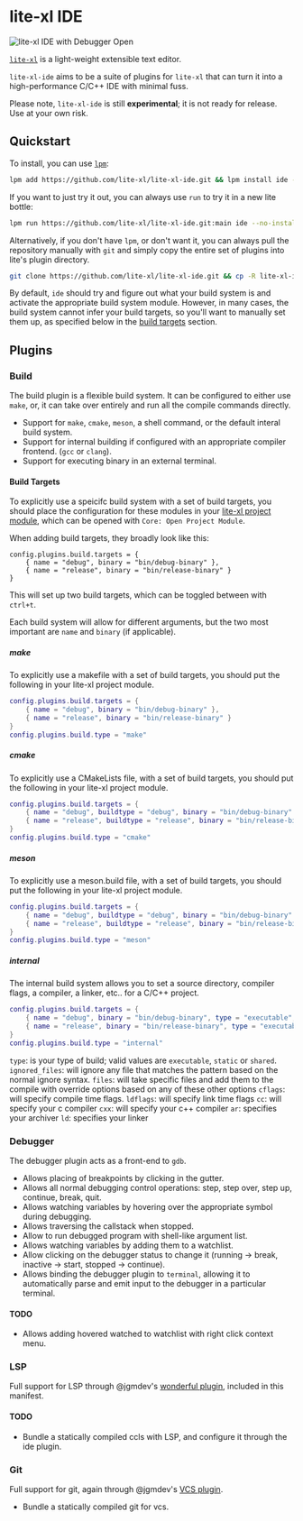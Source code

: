 # lite-xl IDE

![lite-xl IDE with Debugger Open](https://raw.githubusercontent.com/lite-xl/lite-xl-ide/main/screenshots/debugger.png)

[`lite-xl`](https://github.com/lite-xl/lite-xl) is a light-weight extensible text editor.

`lite-xl-ide` aims to be a suite of plugins for `lite-xl` that can turn it into a high-performance C/C++ IDE with minimal fuss.

Please note, `lite-xl-ide` is still **experimental**; it is not ready for release. Use at your own risk.

## Quickstart

To install, you can use [`lpm`](https://github.com/lite-xl/lite-xl-plugin-manager):

```bash
lpm add https://github.com/lite-xl/lite-xl-ide.git && lpm install ide --no-install-optional
```

If you want to just try it out, you can always use `run` to try it in a new lite bottle:

```bash
lpm run https://github.com/lite-xl/lite-xl-ide.git:main ide --no-install-optional
```

Alternatively, if you don't have `lpm`, or don't want it, you can always pull the repository manually with `git`
and simply copy the entire set of plugins into lite's plugin directory.

```bash
git clone https://github.com/lite-xl/lite-xl-ide.git && cp -R lite-xl-ide/plugins ~/.config/lite-xl-/plugins
```

By default, `ide` should try and figure out what your build system is and activate the appropriate build system module.
However, in many cases, the build system cannot infer your build targets, so you'll want to manually set them up,
as specified below in the [build targets](#build-targets) section.

## Plugins

### Build

The build plugin is a flexible build system. It can be configured to either use `make`, or, it can take over entirely
and run all the compile commands directly.

* Support for `make`, `cmake`, `meson`, a shell command, or the default interal build system.
* Support for internal building if configured with an appropriate compiler frontend. (`gcc` or `clang`).
* Support for executing binary in an external terminal.

#### Build Targets

To explicitly use a speicifc build system with a set of build targets, you should place the configuration for these modules in your
[lite-xl project module](https://lite-xl.com/user-guide/configuration/#project-module), which can be opened with `Core: Open Project Module`.

When adding build targets, they broadly look like this:

```
config.plugins.build.targets = {
	{ name = "debug", binary = "bin/debug-binary" },
	{ name = "release", binary = "bin/release-binary" }
}
```

This will set up two build targets, which can be toggled between with `ctrl+t`.

Each build system will allow for different arguments, but the two most important are `name` and `binary` (if applicable).

##### make

To explicitly use a makefile with a set of build targets, you should put the following in your lite-xl project module. 

```lua
config.plugins.build.targets = {
	{ name = "debug", binary = "bin/debug-binary" },
	{ name = "release", binary = "bin/release-binary" }
}
config.plugins.build.type = "make"
```

##### cmake

To explicitly use a CMakeLists file, with a set of build targets, you should put the following in your lite-xl project module.

```lua
config.plugins.build.targets = {
	{ name = "debug", buildtype = "debug", binary = "bin/debug-binary" },
	{ name = "release", buildtype = "release", binary = "bin/release-binary" }
}
config.plugins.build.type = "cmake"
```

##### meson

To explicitly use a meson.build file, with a set of build targets, you should put the following in your lite-xl project module.

```lua
config.plugins.build.targets = {
	{ name = "debug", buildtype = "debug", binary = "bin/debug-binary" },
	{ name = "release", buildtype = "release", binary = "bin/release-binary" }
}
config.plugins.build.type = "meson"
```

##### internal

The internal build system allows you to set a source directory, compiler flags, a compiler, a linker, etc.. for a C/C++ project.

```lua
config.plugins.build.targets = {
	{ name = "debug", binary = "bin/debug-binary", type = "executable", src = "src" },
	{ name = "release", binary = "bin/release-binary", type = "executable", src = "src" }
}
config.plugins.build.type = "internal"
```

`type`: is your type of build; valid values are `executable`, `static` or `shared`.
`ignored_files`: will ignore any file that matches the pattern based on the normal ignore syntax.
`files`: will take specific files and add them to the compile with override options based on any of these other options
`cflags`: will specify compile time flags.
`ldflags`: will specify link time flags
`cc`: will specify your c compiler
`cxx`: will specify your c++ compiler
`ar`: specifies your archiver
`ld`: specifies your linker

### Debugger

The debugger plugin acts as a front-end to `gdb`.

* Allows placing of breakpoints by clicking in the gutter.
* Allows all normal debugging control operations: step, step over, step up, continue, break, quit.
* Allows watching variables by hovering over the appropriate symbol during debugging.
* Allows traversing the callstack when stopped.
* Allow to run debugged program with shell-like argument list.
* Allows watching variables by adding them to a watchlist.
* Allow clicking on the debugger status to change it (running -> break, inactive -> start, stopped -> continue).
* Allows binding the debugger plugin to `terminal`, allowing it to automatically parse and emit input to the debugger in a particular terminal.

#### TODO

* Allows adding hovered watched to watchlist with right click context menu.

### LSP

Full support for LSP through @jgmdev's [wonderful plugin](https://github.com/lite-xl/lite-xl-lsp), included in this manifest.

#### TODO

* Bundle a statically compiled ccls with LSP, and configure it through the ide plugin.

### Git

Full support for git, again through @jgmdev's [VCS plugin](https://github.com/lite-xl/lite-xl-plugins).

* Bundle a statically compiled git for vcs.
